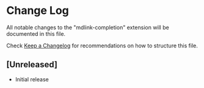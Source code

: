 # Change Log

All notable changes to the "mdlink-completion" extension will be documented in this file.

Check [Keep a Changelog](http://keepachangelog.com/) for recommendations on how to structure this file.

## [Unreleased]

- Initial release
